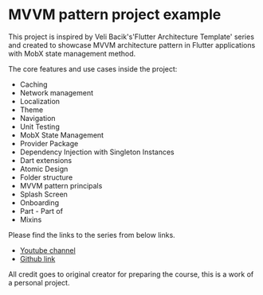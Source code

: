 # MVVM pattern project example

This project is inspired by Veli Bacik's'Flutter Architecture Template' series and created to showcase MVVM architecture pattern in Flutter applications with MobX state management method.

The core features and use cases inside the project:

* Caching
* Network management
* Localization
* Theme
* Navigation
* Unit Testing
* MobX State Management
* Provider Package
* Dependency Injection with Singleton Instances
* Dart extensions
* Atomic Design
* Folder structure
* MVVM pattern principals
* Splash Screen
* Onboarding
* Part - Part of 
* Mixins 



Please find the links to the series from below links.

- [Youtube channel](https://www.youtube.com/watch?v=fGNXqZd-Als&list=PL1k5oWAuBhgV_XnhMSyu2YLZMZNGuD0Cv)
- [Github link](https://github.com/VB10/flutter-architecture-template)

All credit goes to original creator for preparing the course, this is a work of a personal project.
